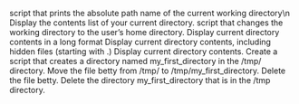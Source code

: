 script that prints the absolute path name of the current working directory\n
Display the contents list of your current directory.
script that changes the working directory to the user’s home directory.
Display current directory contents in a long format
Display current directory contents, including hidden files (starting with .)
Display current directory contents.
Create a script that creates a directory named my_first_directory in the /tmp/ directory.
Move the file betty from /tmp/ to /tmp/my_first_directory.
Delete the file betty.
Delete the directory my_first_directory that is in the /tmp directory.
